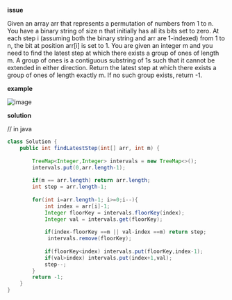 **issue**

Given an array arr that represents a permutation of numbers from 1 to n. You have a binary string of size n that initially has all its bits set to zero.
At each step i (assuming both the binary string and arr are 1-indexed) from 1 to n, the bit at position arr[i] is set to 1. You are given an integer m and you need to find the latest step at which there exists a group of ones of length m. A group of ones is a contiguous substring of 1s such that it cannot be extended in either direction.
Return the latest step at which there exists a group of ones of length exactly m. If no such group exists, return -1.

**example**

![image](https://user-images.githubusercontent.com/48666611/117671397-b8242080-b1e3-11eb-96d3-3a0f7db6fc7f.png)


**solution**

//  in java

```java
class Solution {
    public int findLatestStep(int[] arr, int m) {
        
        TreeMap<Integer,Integer> intervals = new TreeMap<>();
        intervals.put(0,arr.length-1);
        
        if(m == arr.length) return arr.length;
        int step = arr.length-1;
        
        for(int i=arr.length-1; i>=0;i--){
            int index = arr[i]-1;
            Integer floorKey = intervals.floorKey(index);
            Integer val = intervals.get(floorKey);
            
            if(index-floorKey ==m || val-index ==m) return step;
             intervals.remove(floorKey);
            
            if(floorKey<index) intervals.put(floorKey,index-1);
            if(val>index) intervals.put(index+1,val); 
            step--;
        }
        return -1;
    }
}
```
